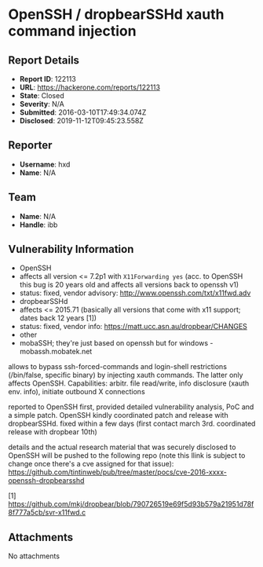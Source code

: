 # OpenSSH / dropbearSSHd xauth command injection

## Report Details
- **Report ID**: 122113
- **URL**: https://hackerone.com/reports/122113
- **State**: Closed
- **Severity**: N/A
- **Submitted**: 2016-03-10T17:49:34.074Z
- **Disclosed**: 2019-11-12T09:45:23.558Z

## Reporter
- **Username**: hxd
- **Name**: N/A

## Team
- **Name**: N/A
- **Handle**: ibb

## Vulnerability Information
* OpenSSH 
 * affects all version <= 7.2p1 with `X11Forwarding yes` (acc. to OpenSSH this bug is 20 years old and affects all versions back to openssh v1)
 * status: fixed, vendor advisory: http://www.openssh.com/txt/x11fwd.adv
* dropbearSSHd
 * affects <= 2015.71 (basically all versions that come with x11 support; dates back 12 years [1])
 * status: fixed, vendor info: https://matt.ucc.asn.au/dropbear/CHANGES
* other
 * mobaSSH; they're just based on openssh but for windows - mobassh.mobatek.net

allows to bypass ssh-forced-commands and login-shell restrictions (/bin/false, specific binary) by injecting xauth commands. The latter only affects OpenSSH. Capabilities: arbitr. file read/write, info disclosure (xauth env. info), initiate outbound X connections

reported to OpenSSH first, provided detailed vulnerability analysis, PoC and a simple patch. OpenSSH kindly coordinated patch and release with dropbearSSHd. fixed within a few days (first contact march 3rd. coordinated release with dropbear 10th)

details and the actual research material that was securely disclosed to OpenSSH will be pushed to the following repo (note this llink is subject to change once there's a cve assigned for that issue):
https://github.com/tintinweb/pub/tree/master/pocs/cve-2016-xxxx-openssh-dropbearsshd

[1] https://github.com/mkj/dropbear/blob/790726519e69f5d93b579a21951d78f8f777a5cb/svr-x11fwd.c


## Attachments
No attachments
